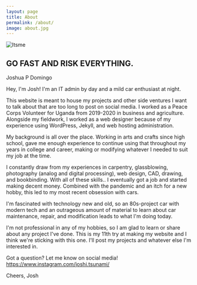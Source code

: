 ```yaml
---
layout: page
title: About
permalink: /about/
image: about.jpg
---
```


![Itsme](https://www.sudoyashi.com/assets/img/si-audi-cabby2.jpg)
## GO FAST AND RISK EVERYTHING.

Joshua P Domingo

Hey, I'm Josh! I'm an IT admin by day and a mild car enthusiast at night. 

This website is meant to house my projects and other side ventures I want to talk about that are too long to post on social media. I worked as a Peace Corps Volunteer for Uganda from 2019-2020 in business and agriculture. Alongside my fieldwork, I worked as a web designer because of my experience using WordPress, Jekyll, and web hosting administration. 

My background is all over the place. Working in arts and crafts since high school, gave me enough experience to continue using that throughout my years in college and career, making or modifying whatever I needed to suit my job at the time. 

I constantly draw from my experiences in carpentry, glassblowing, photography (analog and digital processing), web design, CAD, drawing, and bookbinding. With all of these skills.. I eventually got a job and started making decent money. Combined with the pandemic and an itch for a new hobby, this led to my most recent obsession with cars. 

I'm fascinated with technology new and old, so an 80s-project car with modern tech and an outrageous amount of material to learn about car maintenance, repair, and modification leads to what I'm doing today.

I'm not professional in any of my hobbies, so I am glad to learn or share about any project I've done. This is my 11th try at making my website and I think we're sticking with this one. I'll post my projects and whatever else I'm interested in.

Got a question? Let me know on social media!
https://www.instagram.com/joshi.tsunami/


Cheers,
Josh